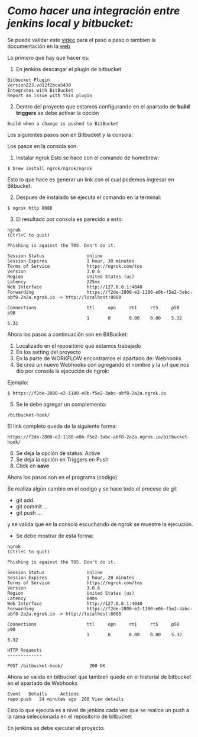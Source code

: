 # _Como hacer una integración entre jenkins local y bitbucket:_

Se puede validar este [video](https://www.youtube.com/watch?v=zpscQ1ONFmk&t=423s) para el paso a paso o tambien la documentación en la [web](https://medium.com/@jairosolarte/integraci%C3%B3n-continua-ci-2-integrar-jenkins-y-bitbucket-amazone-aws-9a01e81f9120)

Lo primero que hay que hacer es:

1. En jenkins descargar el plugin de bitbucket

```shell
Bitbucket Plugin
Version223.vd12f2bca5430
Integrates with BitBucket
Report an issue with this plugin
```

2. Dentro del proyecto que estamos configurando en el apartado de **build triggers** se debe activar la opción

```text
Build when a change is pushed to BitBucket
```

Los siguientes pasos son en Bitbucket y la consola:

Los pasos en la consola son:

1. Instalar ngrok
   Esto se hace con el comando de homebrew:

```shell
$ brew install ngrok/ngrok/ngrok
```

Esto lo que hace es generar un link con el cual podemos ingresar en Bitbucket:

2. Despues de instalado se ejecuta el comando en la terminal:

```shell
$ ngrok http 8080
```

3. El resultado por consola es parecido a esto:

```shell
ngrok                                                                                                                                 (Ctrl+C to quit)

Phishing is against the TOS. Don't do it.

Session Status                online
Session Expires               1 hour, 30 minutes
Terms of Service              https://ngrok.com/tos
Version                       3.0.6
Region                        United States (us)
Latency                       225ms
Web Interface                 http://127.0.0.1:4040
Forwarding                    https://f2de-2800-e2-1180-e0b-f5e2-3abc-abf8-2a2a.ngrok.io -> http://localhost:8080

Connections                   ttl     opn     rt1     rt5     p50     p90
                              1       0       0.00    0.00    5.32    5.32
```

Ahora los pasos a continuación son en BitBucket:

1. Localizado en el repositorio que estamos trabajado
2. En los setting del proyecto
3. En la parte de WORKFLOW encontramos el apartado de: Webhooks
4. Se crea un nuevo Webhooks con agregando el nombre y la url que nos dio por consola la ejecución de ngrok:

Ejemplo:

```shell
$ https://f2de-2800-e2-1180-e0b-f5e2-3abc-abf8-2a2a.ngrok.io
```

5. Se le debe agregar un complemento:

```shell
/bitbucket-hook/
```

El link completo queda de la siguiente forma:

```text
https://f2de-2800-e2-1180-e0b-f5e2-3abc-abf8-2a2a.ngrok.io/bitbucket-hook/
```

6. Se deja la opción de status: Active
7. Se deja la opción en Triggers en Push
8. Click en **save**

Ahora los pasos son en el programa (codigo)

Se realiza algún cambio en el codigo y se hace todo el proceso de git

- git add.
- git commit ...
- git push ...

y se valida que en la consola escuchando de ngrok se muestre la ejecución.

- Se debe mostrar de esta forma:

```shell
ngrok                                                                                                                                 (Ctrl+C to quit)

Phishing is against the TOS. Don't do it.

Session Status                online
Session Expires               1 hour, 20 minutes
Terms of Service              https://ngrok.com/tos
Version                       3.0.6
Region                        United States (us)
Latency                       84ms
Web Interface                 http://127.0.0.1:4040
Forwarding                    https://f2de-2800-e2-1180-e0b-f5e2-3abc-abf8-2a2a.ngrok.io -> http://localhost:8080

Connections                   ttl     opn     rt1     rt5     p50     p90
                              1       0       0.00    0.00    5.32    5.32

HTTP Requests
-------------

POST /bitbucket-hook/          200 OK
```

Ahora se valida en bitbucket que tambien quede en el historial de bitbucket en el apartado de Webhooks

```shell
Event	Details		Actions
repo:push	24 minutes ago	200	View details
```

Esto lo que ejecuta es a nivel de jenkins cada vez que se realice un push a la rama seleccionada en el repositorio de bitbucket

En jenkins se debe ejecutar el proyecto.
